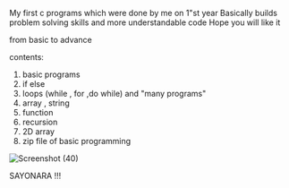 My first c programs which were done by me on 1"st year Basically builds problem solving skills and more understandable code Hope you will like it 

from basic to advance 

contents:
1. basic programs
2. if else
3. loops (while , for ,do while) and "many programs"
4. array , string
5. function
6. recursion
7. 2D array 
8. zip file of basic programming






![Screenshot (40)](https://github.com/Arkaaap/Absolutevalue/assets/99315231/cfc9681a-fd07-47e5-9d6f-902387dfbbad)




SAYONARA !!!
